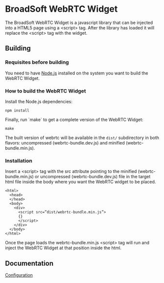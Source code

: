 # BroadSoft WebRTC Widget

The BroadSoft WebRTC Widget is a javascript library that can be injected into a HTML5 page using a <script\> tag. After the library has loaded it will replace the <script\> tag with the widget.

## Building

### Requisites before building

You need to have [Node.js](http://nodejs.org) installed on the system you want to build the WebRTC Widget. 

### How to build the WebRTC Widget

Install the Node.js dependencies:

```
npm install
```

Finally, run \`make\` to get a complete version of the WebRTC Widget:

```
make
```

The built version of webrtc will be available in the `dist/` subdirectory in both flavors: uncompressed (webrtc-bundle.dev.js) and minified (webrtc-bundle.min.js).

### Installation

Insert a <script\> tag with the src attribute pointing to the minified (webrtc-bundle.min.js) or uncompressed (webrtc-bundle.dev.js) file in the target html file inside the body where you want the WebRTC widget to be placed.

```
<html>
  <head>
  </head>
  <body>
    <div>
      <script src=”dist/webrtc-bundle.min.js”>
      {}
      </script>
    </div>
  </body>
</html>
```

Once the page loads the webrtc-bundle.min.js <script\> tag will run and inject the WebRTC Widget at that position inside the html.

## Documentation

[Configuration](documentation/Configuration.md)